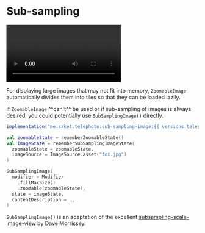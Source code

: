 # Sub-sampling

![type:video](../assets/subsampling_small.mp4)

For displaying large images that may not fit into memory, `ZoomableImage` automatically divides them into tiles so that they can be loaded lazily.

If `ZoomableImage` ^^can't^^ be used or if sub-sampling of images is always desired, you could potentially use `SubSamplingImage()` directly.

```groovy
implementation("me.saket.telephoto:sub-sampling-image:{{ versions.telephoto }}")
```

```kotlin
val zoomableState = rememberZoomableState()
val imageState = rememberSubSamplingImageState(
  zoomableState = zoomableState,
  imageSource = ImageSource.asset("fox.jpg")
)

SubSamplingImage(
  modifier = Modifier
    .fillMaxSize()
    .zoomable(zoomableState),
  state = imageState,
  contentDescription = …,
)
```

`SubSamplingImage()` is an adaptation of the excellent [subsampling-scale-image-view](https://github.com/davemorrissey/subsampling-scale-image-view) by Dave Morrissey.
